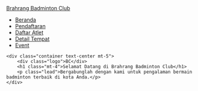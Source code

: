 <!DOCTYPE html>
<html lang="en">
<head>
    <meta charset="UTF-8">
    <meta name="viewport" content="width=device-width, initial-scale=1.0">
    <title>Beranda - Badminton Club</title>
    <link href="https://cdn.jsdelivr.net/npm/bootstrap@5.3.0/dist/css/bootstrap.min.css" rel="stylesheet">
    <style>
        .logo {
            width: 200px;
            height: 200px;
            background-color: #007bff;
            color: white;
            border-radius: 50%;
            font-size: 50px;
            font-weight: bold;
            display: flex;
            justify-content: center;
            align-items: center;
            margin: 0 auto;
        }
    </style>
</head>
<body>
    <nav class="navbar navbar-expand-lg navbar-dark bg-primary">
        <div class="container">
            <a class="navbar-brand" href="index.html">Brahrang Badminton Club</a>
            <div class="collapse navbar-collapse">
                <ul class="navbar-nav ms-auto">
                    <li class="nav-item"><a class="nav-link active" href="index.html">Beranda</a></li>
                    <li class="nav-item"><a class="nav-link" href="pendaftaran.html">Pendaftaran</a></li>
                    <li class="nav-item"><a class="nav-link" href="daftaratlet.html">Daftar Atlet</a></li>
                    <li class="nav-item"><a class="nav-link" href="detailtempat.html">Detail Tempat</a></li>
                    <li class="nav-item"><a class="nav-link" href="acara.html">Event</a></li>
                </ul>
            </div>
        </div>
    </nav>

    <div class="container text-center mt-5">
        <div class="logo">BC</div>
        <h1 class="mt-4">Selamat Datang di Brahrang Badminton Club</h1>
        <p class="lead">Bergabunglah dengan kami untuk pengalaman bermain badminton terbaik di kota Anda.</p>
    </div>
</body>
</html>
